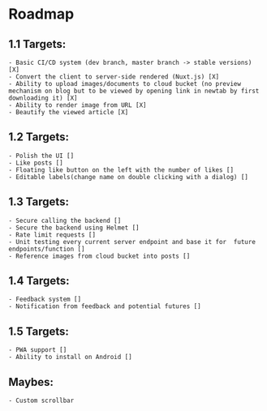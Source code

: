 # Roadmap

## 1.1 Targets:
    - Basic CI/CD system (dev branch, master branch -> stable versions) [X]
    - Convert the client to server-side rendered (Nuxt.js) [X]
    - Ability to upload images/documents to cloud bucket (no preview mechanism on blog but to be viewed by opening link in newtab by first downloading it) [X]
    - Ability to render image from URL [X]
    - Beautify the viewed article [X]

## 1.2 Targets:
    - Polish the UI []
    - Like posts []
    - Floating like button on the left with the number of likes []
    - Editable labels(change name on double clicking with a dialog) []

## 1.3 Targets:
    - Secure calling the backend []
    - Secure the backend using Helmet []
    - Rate limit requests []
    - Unit testing every current server endpoint and base it for  future endpoints/function []
    - Reference images from cloud bucket into posts []

## 1.4 Targets: 
    - Feedback system []
    - Notification from feedback and potential futures []

## 1.5 Targets:
    - PWA support []
    - Ability to install on Android []


## Maybes:
    - Custom scrollbar